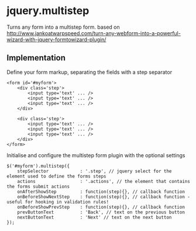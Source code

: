 jquery.multistep
================

Turns any form into a multistep form. based on http://www.jankoatwarpspeed.com/turn-any-webform-into-a-powerful-wizard-with-jquery-formtowizard-plugin/

Implementation
--------------

Define your form markup, separating the fields with a step separator
	
	<form id='#myform'>
		<div class='step'>
			<input type='text' ... />
			<input type='text' ... />
			<input type='text' ... />
		</div>
	
		<div class='step'>
			<input type='text' ... />
			<input type='text' ... />
			<input type='text' ... />
		</div>
	</form>

Initialise and configure the multistep form plugin with the optional settings

	$('#myform').multistep({
  		stepSelector            : '.step', // jquery select for the element used to define the forms steps
        actions                 : '.actions', // the element that contains the forms submit actions 
        onAfterShowStep         : function(step){}, // callback function 
        onBeforeShowNextStep    : function(step){}, // callback function - useful for hooking in validation rules!
        onBeforeShowPrevStep    : function(step){}, // callback function
        prevButtonText          : 'Back', // text on the previous button
        nextButtonText          : 'Next' // text on the next button
	});
